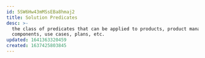 ```yaml
---
id: 5SW6Hw43mMSsEBa8hmaj2
title: Solution Predicates
desc: >-
  the class of predicates that can be applied to products, product management,
  components, use cases, plans, etc.
updated: 1641363320459
created: 1637425803845
---
```





